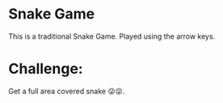 # Snake Game

<p>This is a traditional Snake Game. Played using the arrow keys.</p>

# Challenge:

<p>Get a full area covered snake 😜😜.</p>